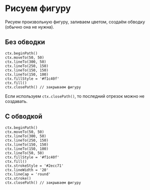# Рисуем фигуру
Рисуем произвольную фигуру, заливаем цветом, создаём обводку (обычно она не нужна).

## Без обводки

    ctx.beginPath()
    ctx.moveTo(50, 50)
    ctx.lineTo(300, 50)
    ctx.lineTo(250, 150)
    ctx.lineTo(150, 150)
    ctx.lineTo(150, 100)
    ctx.fillStyle = '#f1c40f'
    ctx.fill()
    ctx.closePath() // закрываем фигуру

Если используем `ctx.closePath()`, то последний отрезок можно не создавать.

## С обводкой

    ctx.beginPath()
    ctx.moveTo(50, 50)
    ctx.lineTo(300, 50)
    ctx.lineTo(250, 150)
    ctx.lineTo(150, 150)
    ctx.lineTo(150, 100)
    ctx.lineTo(50, 50)
    ctx.fillStyle = '#f1c40f'
    ctx.fill()
    ctx.strokeStyle = '#2ecc71'
    ctx.lineWidth = '20'
    ctx.lineCap = 'round'
    ctx.stroke()
    ctx.closePath() // закрываем фигуру
